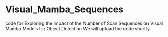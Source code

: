 # Visual_Mamba_Sequences
code for Exploring the Impact of the Number of Scan Sequences on Visual Mamba Models for Object Detection
We will upload the code shortly.
